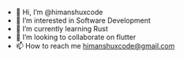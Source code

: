 - 👋 Hi, I’m @himanshuxcode
- 👀 I’m interested in Software Development
- 🌱 I’m currently learning Rust
- 💞️ I’m looking to collaborate on flutter
- 📫 How to reach me himanshuxcode@gmail.com

<!---
himanshuxcode/himanshuxcode is a ✨ special ✨ repository because its `README.md` (this file) appears on your GitHub profile.
You can click the Preview link to take a look at your changes.
--->
